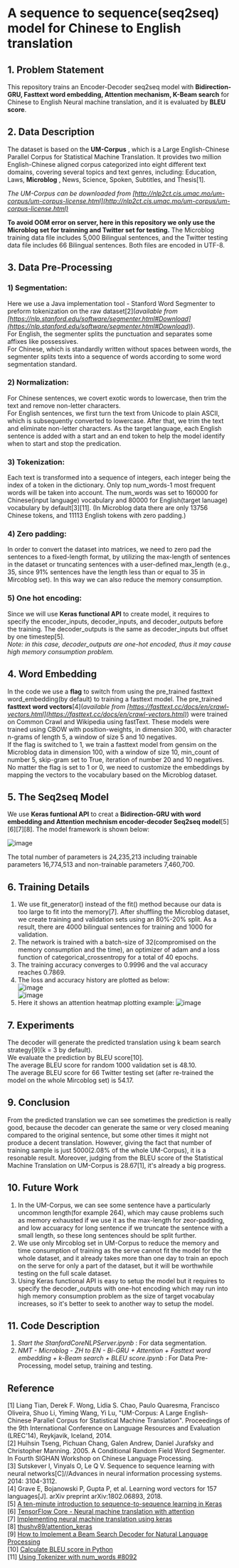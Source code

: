 # A  sequence  to  sequence(seq2seq)  model  for  Chinese  to  English  translation

## 1. Problem Statement
This repository trains an Encoder-Decoder seq2seq model with **Bidirection-GRU, Fasttext word embedding, Attention mechanism, K-Beam search** for Chinese to English Neural machine translation, and it is evaluated by **BLEU score**.

## 2. Data Description
The dataset is based on the **UM-Corpus** , which is a Large English-Chinese Parallel Corpus for Statistical Machine Translation.
It provides two million English-Chinese aligned corpus categorized into eight different text domains, covering several topics and text genres, including: 
Education, Laws, **Microblog** , News, Science, Spoken, Subtitles, and Thesis[1].  
  
*The UM-Corpus can be downloaded from [http://nlp2ct.cis.umac.mo/um-corpus/um-corpus-license.html](http://nlp2ct.cis.umac.mo/um-corpus/um-corpus-license.html)*  
  
**To avoid OOM error on server, here in this repository we only use the Microblog set for trainning and Twitter set for testing.** The Microblog training data file includes 5,000 Bilingual sentences, and the Twitter testing data file includes 66 Bilingual sentences. Both files are encoded in UTF-8.  

## 3. Data Pre-Processing  
### 1) Segmentation:  
Here we use a Java implementation tool - Stanford Word Segmenter to preform tokenization on the raw dataset[2](*available from [https://nlp.stanford.edu/software/segmenter.html#Download](https://nlp.stanford.edu/software/segmenter.html#Download)*).  
For English, the segmenter splits the punctuation and separates some affixes like possessives.  
For Chinese, which is standardly written without spaces between words, the segmenter splits texts into a sequence of words according to some word segmentation standard.  
### 2) Normalization:
For Chinese sentences, we covert exotic words to lowercase, then trim the text and remove non-letter characters.   
For English sentences, we first turn the text from Unicode to plain ASCII, which is subsequently converted to lowercase. After that, we trim the text and eliminate non-letter characters. As the target language, each English sentence is added with a start and an end token to help the model identify when to start and stop the predication. 
### 3) Tokenization:  
Each text is transformed into a sequence of integers, each integer being the index of a token in the dictionary. Only top num_words-1 most frequent words will be taken into account. The num_words was set to 160000 for Chinese(input language) vocabulary and 80000 for English(target lanuage) vocabulary by default[3][11]. (In Microblog data there are only 13756 Chinese tokens, and 11113 English tokens with zero padding.)
### 4) Zero padding:
In order to convert the dataset into matrices, we need to zero pad the sentences to a fixed-length format, by utilizing the max-length of sentences in the dataset or truncating sentences with a user-defined max_length (e.g., 35, since 91% sentences have the length less than or equal to 35 in Mircoblog set). In this way we can also reduce the memory consumption.
### 5) One hot encoding:
Since we will use **Keras functional API** to create model, it requires to specify the encoder_inputs, decoder_inputs, and decoder_outputs before the training. The decoder_outputs is the same as decoder_inputs but offset by one timestep[5].  
*Note: in this case, decoder_outputs are one-hot encoded, thus it may cause high memory consumption problem.*  

## 4. Word Embedding
In the code we use a **flag** to switch from using the pre_trained fasttext word_embedding(by default) to training a fasttext model.
The pre_trained **fasttext word vectors**[4](*available from [https://fasttext.cc/docs/en/crawl-vectors.html](https://fasttext.cc/docs/en/crawl-vectors.html)*) were trained on Common Crawl and Wikipedia using fastText. These models were trained using CBOW with position-weights, in dimension 300, with character n-grams of length 5, a window of size 5 and 10 negatives.   
If the flag is switched to 1, we train a fasttext model from gensim on the Microblog data in dimension 100, with a window of size 10, min_count of number 5, skip-gram set to True, iteration of number 20 and 10 negatives.  
No matter the flag is set to 1 or 0, we need to customize the embeddings by mapping the vectors to the vocabulary based on the Microblog dataset.  

## 5. The Seq2seq Model
We use **Keras funtional API** to creat a **Bidirection-GRU with word embedding and Attention mechnism encoder-decoder Seq2seq model**[5][6][7][8]. The model framework is shown below:
  
![image](https://github.com/lilanpei/NMT/blob/master/model.png)  

The total number of parameters is 24,235,213 including trainable parameters 16,774,513 and non-trainable parameters 7,460,700.  

## 6. Training Details  
1. We use fit_generator() instead of the fit() method because our data is too large to fit into the memory[7]. After shuffling the Microblog dataset, we create training and validation sets using an 80%-20% split. As a result, there are 4000 bilingual sentences for training and 1000 for validation.   
2. The network is trained with a batch-size of 32(compromised on the memory consumption and the time), an optimizer of adam and a loss function of categorical_crossentropy for a total of 40 epochs.  
3. The training accuracy converges to 0.9996 and the val accuracy reaches 0.7869.  
4. The loss and accuracy history are plotted as below:  
![image](https://github.com/lilanpei/NMT/blob/master/Loss_history.png)  
![image](https://github.com/lilanpei/NMT/blob/master/Accuracy_history.png)  
5. Here it shows an attention heatmap plotting example:
![image](https://github.com/lilanpei/NMT/blob/master/attention.png)  

## 7. Experiments  
The decoder will generate the predicted translation using k beam search strategy[9](k = 3 by default).  
We evaluate the prediction by BLEU score[10].  
The average BLEU score for random 1000 validation set is 48.10.  
The average BLEU score for 66 Twitter testing set (after re-trained the model on the whole Mircoblog set) is 54.17.  

## 9. Conclusion  
From the predicted translation we can see sometimes the prediction is really good, because the decoder can generate the same or very closed meaning compared to the original sentence, but some other times it might not produce a decent translation. However, giving the fact that number of training sample is just 5000(2.08% of the whole UM-Corpus), it is a resonable result. Moreover, judging from the BLEU score of the Statistical Machine Translation on UM-Corpus is 28.67[1], it's already a big progress.  

## 10. Future Work  
1) In the UM-Corpus, we can see some sentence have a particularly uncommon length(for example 264), which may cause problems such as memory exhausted if we use it as the max-length for zeor-padding, and low accuaracy for long sentence if we truncate the sentence with a small length, so these long sentences should be split further.  
2) We use only Mircoblog set in UM-Corpus to reduce the memory and time consumption of training as the serve cannot fit the model for the whole dataset, and it already takes more than one day to train an epoch on the serve for only a part of the dataset, but it will be worthwhile testing on the full scale dataset.  
3) Using Keras functional API is easy to setup the model but it requires to specify the decoder_outputs with one-hot encoding which may run into high memory consumption problem as the size of target vocabulay increases, so it's better to seek to another way to setup the model.  

## 11. Code Description
1. *Start the StanfordCoreNLPServer.ipynb* : For data segmentation.  
2. *NMT - Microblog - ZH to EN - Bi-GRU + Attention + Fasttext word embedding + k-Beam search + BLEU score.ipynb* : For Data Pre-Processing, model setup, training and testing.  


## Reference 
[1] Liang Tian, Derek F. Wong, Lidia S. Chao, Paulo Quaresma, Francisco Oliveira, Shuo Li, Yiming Wang, Yi Lu, "UM-Corpus: A Large English-Chinese Parallel Corpus for Statistical Machine Translation". Proceedings of the 9th International Conference on Language Resources and Evaluation (LREC'14), Reykjavik, Iceland, 2014.  
[2] Huihsin Tseng, Pichuan Chang, Galen Andrew, Daniel Jurafsky and Christopher Manning. 2005. A Conditional Random Field Word Segmenter. In Fourth SIGHAN Workshop on Chinese Language Processing.  
[3] Sutskever I, Vinyals O, Le Q V. Sequence to sequence learning with neural networks[C]//Advances in neural information processing systems. 2014: 3104-3112.  
[4] Grave E, Bojanowski P, Gupta P, et al. Learning word vectors for 157 languages[J]. arXiv preprint arXiv:1802.06893, 2018.  
[5] [A ten-minute introduction to sequence-to-sequence learning in Keras](https://blog.keras.io/a-ten-minute-introduction-to-sequence-to-sequence-learning-in-keras.html)  
[6] [TensorFlow Core - Neural machine translation with attention](https://www.tensorflow.org/tutorials/text/nmt_with_attention)  
[7] [Implementing neural machine translation using keras](https://towardsdatascience.com/implementing-neural-machine-translation-using-keras-8312e4844eb8)  
[8] [thushv89/attention_keras](https://github.com/thushv89/attention_keras)  
[9] [How to Implement a Beam Search Decoder for Natural Language Processing](https://machinelearningmastery.com/beam-search-decoder-natural-language-processing)  
[10] [Calculate BLEU score in Python](https://stackoverflow.com/questions/32395880/calculate-bleu-score-in-python/39062009)  
[11] [Using Tokenizer with num_words #8092](https://github.com/keras-team/keras/issues/8092)  

